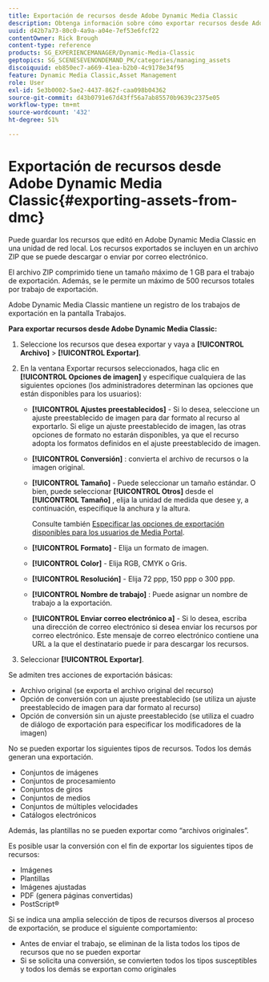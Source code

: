```yaml
---
title: Exportación de recursos desde Adobe Dynamic Media Classic
description: Obtenga información sobre cómo exportar recursos desde Adobe Dynamic Media Classic.
uuid: d42b7a73-80c0-4a9a-a04e-7ef53e6fcf22
contentOwner: Rick Brough
content-type: reference
products: SG_EXPERIENCEMANAGER/Dynamic-Media-Classic
geptopics: SG_SCENESEVENONDEMAND_PK/categories/managing_assets
discoiquuid: eb850ec7-a669-41ea-b2b0-4c9178e34f95
feature: Dynamic Media Classic,Asset Management
role: User
exl-id: 5e3b0002-5ae2-4437-862f-caa098b04362
source-git-commit: d43b0791e67d43ff56a7ab85570b9639c2375e05
workflow-type: tm+mt
source-wordcount: '432'
ht-degree: 51%

---
```


# Exportación de recursos desde Adobe Dynamic Media Classic{#exporting-assets-from-dmc}

Puede guardar los recursos que editó en Adobe Dynamic Media Classic en una unidad de red local. Los recursos exportados se incluyen en un archivo ZIP que se puede descargar o enviar por correo electrónico.

El archivo ZIP comprimido tiene un tamaño máximo de 1 GB para el trabajo de exportación. Además, se le permite un máximo de 500 recursos totales por trabajo de exportación.

Adobe Dynamic Media Classic mantiene un registro de los trabajos de exportación en la pantalla Trabajos.

**Para exportar recursos desde Adobe Dynamic Media Classic:**

1. Seleccione los recursos que desea exportar y vaya a **[!UICONTROL Archivo]** > **[!UICONTROL Exportar]**.
1. En la ventana Exportar recursos seleccionados, haga clic en **[!UICONTROL Opciones de imagen]** y especifique cualquiera de las siguientes opciones (los administradores determinan las opciones que están disponibles para los usuarios):

   * **[!UICONTROL Ajustes preestablecidos]** - Si lo desea, seleccione un ajuste preestablecido de imagen para dar formato al recurso al exportarlo. Si elige un ajuste preestablecido de imagen, las otras opciones de formato no estarán disponibles, ya que el recurso adopta los formatos definidos en el ajuste preestablecido de imagen.

   * **[!UICONTROL Conversión]** : convierta el archivo de recursos o la imagen original.

   * **[!UICONTROL Tamaño]** - Puede seleccionar un tamaño estándar. O bien, puede seleccionar **[!UICONTROL Otros]** desde el **[!UICONTROL Tamaño]** , elija la unidad de medida que desee y, a continuación, especifique la anchura y la altura.

      Consulte también [Especificar las opciones de exportación disponibles para los usuarios de Media Portal](specifying-export-options-available-media.md#specifying_export_options_available_to_media_portal_users).

   * **[!UICONTROL Formato]** - Elija un formato de imagen.

   * **[!UICONTROL Color]** - Elija RGB, CMYK o Gris.

   * **[!UICONTROL Resolución]** - Elija 72 ppp, 150 ppp o 300 ppp.

   * **[!UICONTROL Nombre de trabajo]** : Puede asignar un nombre de trabajo a la exportación.

   * **[!UICONTROL Enviar correo electrónico a]** - Si lo desea, escriba una dirección de correo electrónico si desea enviar los recursos por correo electrónico. Este mensaje de correo electrónico contiene una URL a la que el destinatario puede ir para descargar los recursos.

1. Seleccionar **[!UICONTROL Exportar]**.

Se admiten tres acciones de exportación básicas:

* Archivo original (se exporta el archivo original del recurso)
* Opción de conversión con un ajuste preestablecido (se utiliza un ajuste preestablecido de imagen para dar formato al recurso)
* Opción de conversión sin un ajuste preestablecido (se utiliza el cuadro de diálogo de exportación para especificar los modificadores de la imagen)

No se pueden exportar los siguientes tipos de recursos. Todos los demás generan una exportación.

* Conjuntos de imágenes
* Conjuntos de procesamiento
* Conjuntos de giros
* Conjuntos de medios
* Conjuntos de múltiples velocidades
* Catálogos electrónicos

Además, las plantillas no se pueden exportar como “archivos originales”.

Es posible usar la conversión con el fin de exportar los siguientes tipos de recursos:

* Imágenes
* Plantillas
* Imágenes ajustadas
* PDF (genera páginas convertidas)
* PostScript®

Si se indica una amplia selección de tipos de recursos diversos al proceso de exportación, se produce el siguiente comportamiento:

* Antes de enviar el trabajo, se eliminan de la lista todos los tipos de recursos que no se pueden exportar
* Si se solicita una conversión, se convierten todos los tipos susceptibles y todos los demás se exportan como originales
